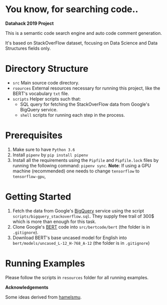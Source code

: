 # You know, for searching code..
**Datahack 2019 Project**

This is a semantic code search engine and auto code comment generation.

It's based on StackOverFlow dataset, focusing on Data Science and Data Structures fields only. 

# Directory Structure
* `src`
    Main source code directory.
* `rsources`
   External resources necessary for running this project, like the BERT's vocabulary `txt` file.
* `scripts`
   Helper scripts such that:
   * SQL query for fetching the StackOverFlow data from Google's BigQuery service.
   * `shell` scripts for running each step in the process.


# Prerequisites
1. Make sure to have `Python 3.6`
2. Install `pipenv` by `pip install pipenv`
3. Install all the requirements using the `Pipfile` and `Pipfile.lock` files by running the following command: `pipenv sync`.
   **Note**: If using a GPU machine (recommended) one needs to change `tensorflow` to `tensorflow-gpu`,

# Getting Started
1. Fetch the data from Google's [BigQuery](https://github.com/hamelsmu/) service using the script `scripts/bigquery_stackoverflow.sql`.
They supply free trail of 300$ which is more than enough for this task.
2. Clone Google's [BERT](https://github.com/google-research/bert) code into `src/bertcode/bert` (the folder is in `.gitignore`).
3. Download BERT's base uncased model for English into `bert/models/uncased_L-12_H-768_A-12` (the folder is in `.gitignore`)

# Running Examples
Please follow the scripts in `resources` folder for all running examples.

**Acknowledgements**

Some ideas derived from [hamelsmu](https://github.com/hamelsmu/).